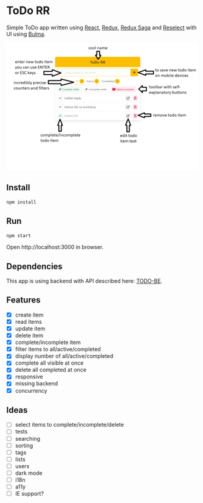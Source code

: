 # ToDo RR

Simple ToDo app written using [React](https://reactjs.org), [Redux](https://redux.js.org), [Redux Saga](https://redux-saga.js.org) and [Reselect](https://github.com/reduxjs/reselect) with UI using [Bulma](https://bulma.io).

![manual](todorr.png "manual")

## Install

```
npm install
```

## Run

```
npm start
```

Open http://localhost:3000 in browser.

## Dependencies

This app is using backend with API described here: [TODO-BE](https://github.com/morosystems/todo-be).

## Features

- [x] create item
- [x] read items
- [x] update item
- [x] delete item
- [x] complete/incomplete item
- [x] filter items to all/active/completed
- [x] display number of all/active/completed
- [x] complete all visible at once
- [x] delete all completed at once
- [x] responsive
- [x] missing backend
- [x] concurrency

## Ideas

- [ ] select items to complete/incomplete/delete
- [ ] tests
- [ ] searching
- [ ] sorting
- [ ] tags
- [ ] lists
- [ ] users
- [ ] dark mode
- [ ] i18n
- [ ] a11y
- [ ] IE support?

